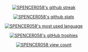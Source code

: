 <!--- Github Streak --->
<p align=center> 
  <a href="https://github.com/SPENCER058/SPENCER058/blob/main/README.md">
    <img align="center" src="https://streak-stats.demolab.com?user=SPENCER058&theme=outrun&fire=EB0000" alt="SPENCER058's github streak" />
  </a>
</p>

<!--- Github Stat --->
<p align=center> 
  <a href="https://github.com/SPENCER058/SPENCER058/blob/main/README.md">
    <img align="center" src="https://github-readme-stats.vercel.app/api?username=SPENCER058&show_icons=true&include_all_commits=true&theme=outrun&count_private=true" alt="SPENCER058's github stats" />
  </a>
</p>

<!--- Github Used Language --->
<p align=center>
  <a href="https://github.com/SPENCER058/SPENCER058/blob/main/README.md">
    <img align="center" src="https://github-readme-stats.vercel.app/api/top-langs/?username=SPENCER058&layout=compact&theme=outrun&count_private=true&langs_count=8" alt="SPENCER058's most used language"/>
  </a>
</p>

<!--- Github Trophy --->
<p align=center>
  <a href="https://github.com/SPENCER058/SPENCER058/blob/main/README.md">
    <img src="https://github-profile-trophy.vercel.app/?username=SPENCER058&theme=algolia&count_private=true" alt="SPENCER058's gitHub trophies" />
  </a>
</p>

<!--- Github Viewer Counter --->
<p align=center> 
  <a href="https://github.com/SPENCER058/SPENCER058/blob/main/README.md"> 
    <img src="https://komarev.com/ghpvc/?username=SPENCER058&label=Profile%20views&color=980eb4&style=flat" alt="SPENCER058 view count" /> 
  </a>
</p>

<!---
SPENCER058/SPENCER058 is a ✨ special ✨ repository because its `README.md` (this file) appears on your GitHub profile.
You can click the Preview link to take a look at your changes.
--->
